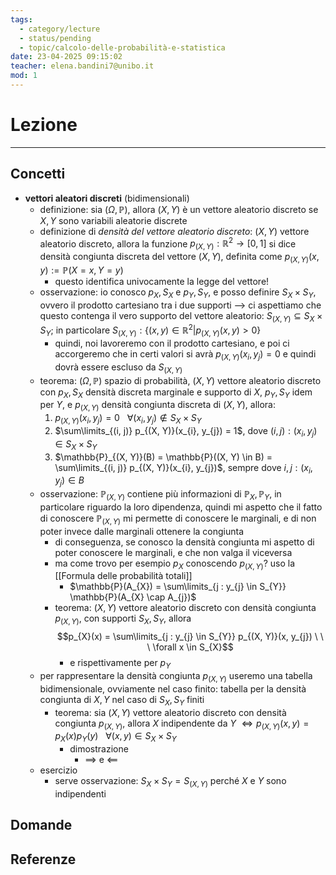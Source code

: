 ```yaml
---
tags:
  - category/lecture
  - status/pending
  - topic/calcolo-delle-probabilità-e-statistica
date: 23-04-2025 09:15:02
teacher: elena.bandini7@unibo.it
mod: 1
---
```

# Lezione
---
## Concetti
- **vettori aleatori discreti** (bidimensionali)
	- definizione: sia $(\Omega, \mathbb{P})$, allora $(X, Y)$ è un vettore aleatorio discreto se $X, Y$ sono variabili aleatorie discrete
	- definizione di _densità del vettore aleatorio discreto_: $(X, Y)$ vettore aleatorio discreto, allora la funzione $p_{(X, Y)}: \mathbb{R}^{2} \to [0, 1]$ si dice densità congiunta discreta del vettore $(X, Y)$, definita come $p_{(X, Y)}(x, y) := \mathbb{P}(X = x, Y = y)$
		- questo identifica univocamente la legge del vettore!
	- osservazione: io conosco $p_{X}, S_{X}$ e $p_{Y}, S_{Y}$, e posso definire $S_{X} \times S_{Y}$, ovvero il prodotto cartesiano tra i due supporti --> ci aspettiamo che questo contenga il vero supporto del vettore aleatorio: $S_{(X, Y)} \subseteq S_{X} \times S_{Y}$; in particolare $S_{(X, Y)} : \{(x, y) \in \mathbb{R}^{2} | p_{(X, Y)}(x, y) > 0\}$
		- quindi, noi lavoreremo con il prodotto cartesiano, e poi ci accorgeremo che in certi valori si avrà $p_{(X, Y)}(x_{i}, y_{j}) = 0$ e quindi dovrà essere escluso da $S_{(X, Y)}$
	- teorema: $(\Omega, \mathbb{P})$ spazio di probabilità, $(X, Y)$ vettore aleatorio discreto con $p_{X}, S_{X}$ densità discreta marginale e supporto di $X$, $p_{Y}, S_{Y}$ idem per $Y$, e $p_{(X, Y)}$ densità congiunta discreta di $(X, Y)$, allora:
		1. $p_{(X, Y)}(x_{i}, y_{j}) = 0 \ \ \ \forall(x_{i}, y_{j}) \notin S_{X} \times S_{Y}$
		2. $\sum\limits_{(i, j)} p_{(X, Y)}(x_{i}, y_{j}) = 1$, dove $(i, j) : (x_{i}, y_{j}) \in S_{X} \times S_{Y}$
		3. $\mathbb{P}_{(X, Y)}(B) = \mathbb{P}((X, Y) \in B) = \sum\limits_{(i, j)} p_{(X, Y)}(x_{i}, y_{j})$, sempre dove $i, j : (x_{i}, y_{j}) \in B$
	- osservazione: $\mathbb{P}_{(X, Y)}$ contiene più informazioni di $\mathbb{P}_{X}, \mathbb{P}_{Y}$, in particolare riguardo la loro dipendenza, quindi mi aspetto che il fatto di conoscere $\mathbb{P}_{(X, Y)}$ mi permette di conoscere le marginali, e di non poter invece dalle marginali ottenere la congiunta
		- di conseguenza, se conosco la densità congiunta mi aspetto di poter conoscere le marginali, e che non valga il viceversa
		- ma come trovo per esempio $p_{X}$ conoscendo $p_{(X, Y)}$? uso la [[Formula delle probabilità totali]]
			- $\mathbb{P}(A_{X}) = \sum\limits_{j : y_{j} \in S_{Y}} \mathbb{P}(A_{X} \cap A_{j})$
		- teorema: $(X, Y)$ vettore aleatorio discreto con densità congiunta $p_{(X, Y)}$, con supporti $S_{X}, S_{Y}$, allora $$p_{X}(x) = \sum\limits_{j : y_{j} \in S_{Y}} p_{(X, Y)}(x, y_{j}) \ \ \ \forall x \in S_{X}$$
			- e rispettivamente per $p_{Y}$
	- per rappresentare la densità congiunta $p_{(X, Y)}$ useremo una tabella bidimensionale, ovviamente nel caso finito: tabella per la densità congiunta di $X, Y$ nel caso di $S_{X}, S_{Y}$ finiti
		- teorema: sia $(X, Y)$ vettore aleatorio discreto con densità congiunta $p_{(X, Y)}$, allora $X$ indipendente da $Y$ $\iff p_{(X, Y)}(x, y) = p_{X}(x) p_{Y}(y) \ \ \ \forall (x, y) \in S_{X} \times S_{Y}$
			- dimostrazione
				- $\implies$ e $\impliedby$
	- esercizio
		- serve osservazione: $S_{X} \times S_{Y} = S_{(X, Y)}$ perché $X$ e $Y$ sono indipendenti

## Domande

## Referenze

